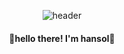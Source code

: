 <div align="center"> 

![header](https://capsule-render.vercel.app/api?type=waving&color=A9D0F5&height=110&&text=Do%20what%20you%20wanna%20do&fontsize=90&animation=twinkling&fontColor=848484 )
  
####  :wave:hello there! I'm hansol:wave:


